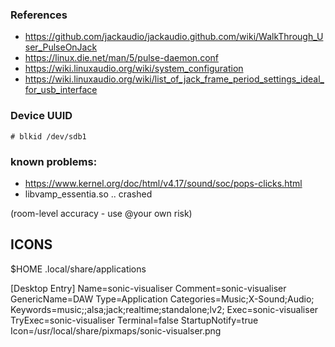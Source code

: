 ### References

- https://github.com/jackaudio/jackaudio.github.com/wiki/WalkThrough_User_PulseOnJack
- https://linux.die.net/man/5/pulse-daemon.conf
- https://wiki.linuxaudio.org/wiki/system_configuration
- https://wiki.linuxaudio.org/wiki/list_of_jack_frame_period_settings_ideal_for_usb_interface

### Device UUID

```
# blkid /dev/sdb1
```

### known problems:

- https://www.kernel.org/doc/html/v4.17/sound/soc/pops-clicks.html
- libvamp_essentia.so .. crashed

(room-level accuracy - use @your own risk)

## ICONS

$HOME .local/share/applications

[Desktop Entry]
Name=sonic-visualiser
Comment=sonic-visualiser
GenericName=DAW
Type=Application
Categories=Music;X-Sound;Audio;
Keywords=music;;alsa;jack;realtime;standalone;lv2;
Exec=sonic-visualiser
TryExec=sonic-visualiser
Terminal=false
StartupNotify=true
Icon=/usr/local/share/pixmaps/sonic-visualser.png

